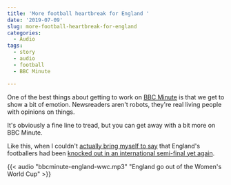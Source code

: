 ```yaml
---
title: 'More football heartbreak for England '
date: '2019-07-09'
slug: more-football-heartbreak-for-england
categories:
  - Audio
tags: 
  - story
  - audio
  - football
  - BBC Minute

---
```


One of the best things about getting to work on [BBC Minute](www.bbc.com/minute) is that we get to show a bit of emotion. Newsreaders aren't robots, they're real living people with opinions on things. 

It's obviously a fine line to tread, but you can get away with a bit more on BBC Minute. 

Like this, when I couldn't [actually bring myself to say](https://loscampesinos.bandcamp.com/track/every-defeat-a-divorce-three-lions) that England's footballers had been [knocked out in an international semi-final yet again](https://loscampesinos.bandcamp.com/track/miserabilia). 

{{< audio "bbcminute-england-wwc.mp3" "England go out of the Women's World Cup" >}}

